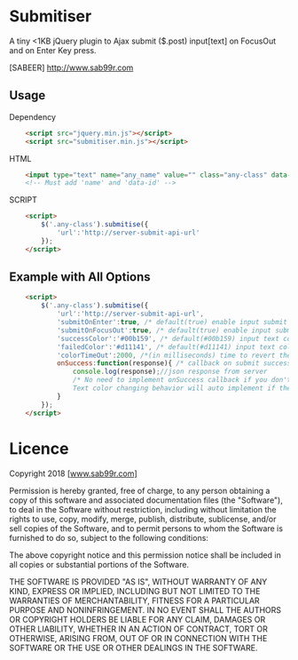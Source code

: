 Submitiser
========

A tiny <1KB jQuery plugin to Ajax submit ($.post) input[text] on FocusOut and on Enter Key press.

[SABEER] http://www.sab99r.com

Usage
--------

Dependency
```html
    <script src="jquery.min.js"></script>
    <script src="submitiser.min.js"></script>
```

HTML
```html
    <input type="text" name="any_name" value="" class="any-class" data-id="primary_key_value"/>
    <!-- Must add 'name' and 'data-id' -->
```

SCRIPT
```html
    <script>
        $('.any-class').submitise({
            'url':'http://server-submit-api-url'
        });
    </script>
```

Example with All Options
------------------------

```html
    <script>
        $('.any-class').submitise({
            'url':'http://server-submit-api-url',
            'submitOnEnter':true, /* default(true) enable input submit on enter key press */
            'submitOnFocusOut':true, /* default(true) enable input submit on focus out */
            'successColor':'#00b159', /* default(#00b159) input text color when server response {"status":"success"} */
            'failedColor':'#d11141', /* default(#d11141) input text color when server response {"status":"failed"} */
            'colorTimeOut':2000, /*(in milliseconds) time to revert the input text color to default */
            onSuccess:function(response){ /* callback on submit success */
                console.log(response);//json response from server
                /* No need to implement onSuccess callback if you don't want additional handling. 
                Text color changing behavior will auto implement if the server response has {"status":"success"} OR {"status":"failed"}  */
            }
        });
    </script>
```

# Licence

Copyright 2018 [www.sab99r.com]

Permission is hereby granted, free of charge, to any person obtaining a copy of this software and associated documentation files (the "Software"), to deal in the Software without restriction, including without limitation the rights to use, copy, modify, merge, publish, distribute, sublicense, and/or sell copies of the Software, and to permit persons to whom the Software is furnished to do so, subject to the following conditions:

The above copyright notice and this permission notice shall be included in all copies or substantial portions of the Software.

THE SOFTWARE IS PROVIDED "AS IS", WITHOUT WARRANTY OF ANY KIND, EXPRESS OR IMPLIED, INCLUDING BUT NOT LIMITED TO THE WARRANTIES OF MERCHANTABILITY, FITNESS FOR A PARTICULAR PURPOSE AND NONINFRINGEMENT. IN NO EVENT SHALL THE AUTHORS OR COPYRIGHT HOLDERS BE LIABLE FOR ANY CLAIM, DAMAGES OR OTHER LIABILITY, WHETHER IN AN ACTION OF CONTRACT, TORT OR OTHERWISE, ARISING FROM, OUT OF OR IN CONNECTION WITH THE SOFTWARE OR THE USE OR OTHER DEALINGS IN THE SOFTWARE.
